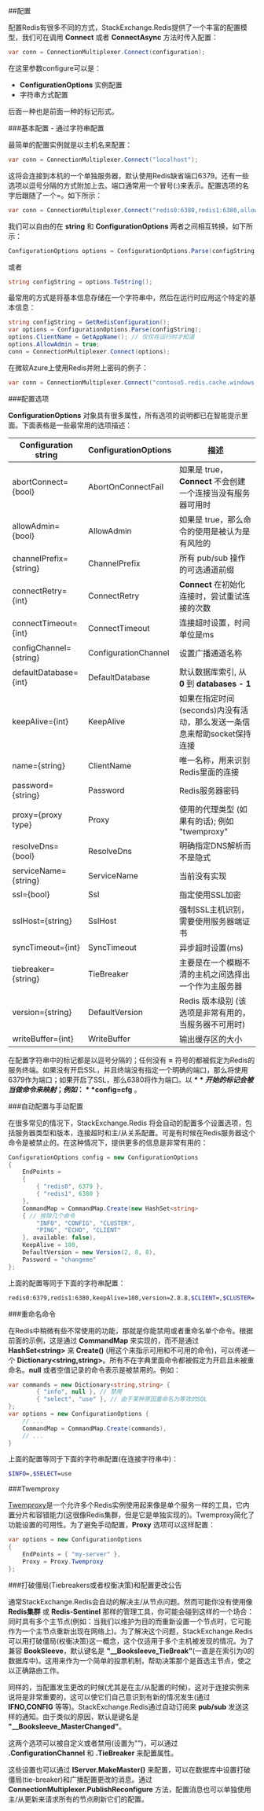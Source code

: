 ##配置

配置Redis有很多不同的方式，StackExchange.Redis提供了一个丰富的配置模型，我们可在调用 **Connect** 或者 **ConnectAsync** 方法时传入配置：

```csharp
var conn = ConnectionMultiplexer.Connect(configuration);
```

在这里参数configure可以是：

* **ConfigurationOptions** 实例配置
* 字符串方式配置

后面一种也是前面一种的标记形式。

###基本配置 - 通过字符串配置

最简单的配置实例就是以主机名来配置：

```csharp
var conn = ConnectionMultiplexer.Connect("localhost");
```

这将会连接到本机的一个单独服务器，默认使用Redis缺省端口6379。还有一些选项以逗号分隔的方式附加上去。端口通常用一个冒号(:)来表示。配置选项的名字后跟随了一个=。如下所示：

```csharp
var conn = ConnectionMultiplexer.Connect("redis0:6380,redis1:6380,allowAdmin=true");
```

我们可以自由的在 **string** 和 **ConfigurationOptions** 两者之间相互转换，如下所示：

```csharp
ConfigurationOptions options = ConfigurationOptions.Parse(configString);
```

或者

```csharp
string configString = options.ToString();
```

最常用的方式是将基本信息存储在一个字符串中，然后在运行时应用这个特定的基本信息：

```csharp
string configString = GetRedisConfiguration();
var options = ConfigurationOptions.Parse(configString);
options.ClientName = GetAppName(); // 仅仅在运行时才知道
options.AllowAdmin = true;
conn = ConnectionMultiplexer.Connect(options);
```

在微软Azure上使用Redis并附上密码的例子：

```csharp
var conn = ConnectionMultiplexer.Connect("contoso5.redis.cache.windows.net,ssl=true,password=...");
```

###配置选项

**ConfigurationOptions** 对象具有很多属性，所有选项的说明都已在智能提示里面。下面表格是一些最常用的选项描述：

| Configuration string          | ConfigurationOptions   | 描述                                                                            |
| ----------------------------  | ---------------------- | ------------------------------------------------------------------------------- |
| abortConnect={bool}           | AbortOnConnectFail     | 如果是 true，**Connect** 不会创建一个连接当没有服务器可用时                     |
| allowAdmin={bool}             | AllowAdmin             | 如果是 true，那么命令的使用是被认为是有风险的                                   |
| channelPrefix={string}        | ChannelPrefix          | 所有 pub/sub 操作的可选通道前缀                                                 |
| connectRetry={int}            | ConnectRetry           | **Connect** 在初始化连接时，尝试重试连接的次数                                  |
| connectTimeout={int}          | ConnectTimeout         | 连接超时设置，时间单位是ms                                                      |
| configChannel={string}        | ConfigurationChannel   | 设置广播通道名称                                                                |
| defaultDatabase={int}         | DefaultDatabase        | 默认数据库索引, 从 **0** 到 **databases - 1**                                   |
| keepAlive={int}               | KeepAlive              | 如果在指定时间(seconds)内没有活动，那么发送一条信息来帮助socket保持连接         |
| name={string}                 | ClientName             | 唯一名称，用来识别Redis里面的连接                                               |
| password={string}             | Password               | Redis服务器密码                                                                 |
| proxy={proxy type}            | Proxy                  | 使用的代理类型 (如果有的话); 例如 "twemproxy"                                   |
| resolveDns={bool}             | ResolveDns             | 明确指定DNS解析而不是隐式                                                       |
| serviceName={string}          | ServiceName            | 当前没有实现                                                                    |
| ssl={bool}                    | Ssl                    | 指定使用SSL加密                                                                 |
| sslHost={string}              | SslHost                | 强制SSL主机识别，需要使用服务器端证书                                           |
| syncTimeout={int}             | SyncTimeout            | 异步超时设置(ms)                                                                |
| tiebreaker={string}           | TieBreaker             | 主要是在一个模糊不清的主机之间选择出一个作为主服务器                            |
| version={string}              | DefaultVersion         | Redis 版本级别 (该选项是非常有用的，当服务器不可用时)                           |
| writeBuffer={int}             | WriteBuffer            | 输出缓存区的大小                                                                |



在配置字符串中的标记都是以逗号分隔的；任何没有 **=** 符号的都被假定为Redis的服务终端。如果没有开启SSL，并且终端没有指定一个明确的端口，那么将使用6379作为端口；如果开启了SSL，那么6380将作为端口。以 **$** 开始的标记会被当做命令来映射；例如：**$config=cfg** 。


###自动配置与手动配置

在很多常见的情况下，StackExchange.Redis 将会自动的配置多个设置选项，包括服务器类型和版本，连接超时和主/从关系配置。可是有时候在Redis服务器这个命令是被禁止的。在这种情况下，提供更多的信息是非常有用的：

```csharp
ConfigurationOptions config = new ConfigurationOptions
{
    EndPoints =
    {
        { "redis0", 6379 },
        { "redis1", 6380 }
    },
    CommandMap = CommandMap.Create(new HashSet<string>
    { // 排除几个命令
        "INFO", "CONFIG", "CLUSTER",
        "PING", "ECHO", "CLIENT"
    }, available: false),
    KeepAlive = 180,
    DefaultVersion = new Version(2, 8, 8),
    Password = "changeme"
};
```

上面的配置等同于下面的字符串配置：

```bash
redis0:6379,redis1:6380,keepAlive=180,version=2.8.8,$CLIENT=,$CLUSTER=,$CONFIG=,$ECHO=,$INFO=,$PING=
```


###重命名命令

在Redis中稍微有些不常使用的功能，那就是你能禁用或者重命名单个命令。根据前面的示例，这是通过 **CommandMap** 来实现的，而不是通过 **HashSet\<string\>** 来 **Create()** (用这个来指示可用和不可用的命令)，可以传递一个 **Dictionary\<string,string\>**。所有不在字典里面命令都被假定为开启且未被重命名。**null** 或者空值记录的命令表示是被禁用的。例如：

```csharp
var commands = new Dictionary<string,string> {
        { "info", null }, // 禁用
        { "select", "use" }, // 由于某种原因重命名为等效的SQL
};
var options = new ConfigurationOptions {
    // ...
    CommandMap = CommandMap.Create(commands),
    // ...
}
```

上面的配置等同于下面的字符串配置(在连接字符串中)：

```bash
$INFO=,$SELECT=use
```

###Twemproxy

[Twemproxy](https://github.com/twitter/twemproxy)是一个允许多个Redis实例使用起来像是单个服务一样的工具，它内置分片和容错能力(这很像Redis集群，但是它是单独实现的)。Twemproxy简化了功能设置的可用性。为了避免手动配置，**Proxy** 选项可以这样配置：

```csharp
var options = new ConfigurationOptions
{
    EndPoints = { "my-server" },
    Proxy = Proxy.Twemproxy
};
```

###打破僵局(Tiebreakers或者权衡决策)和配置更改公告

通常StackExchange.Redis会自动的解决主/从节点问题。然而可能你没有使用像 **Redis集群** 或 **Redis-Sentinel** 那样的管理工具，你可能会碰到这样的一个场合：同时具有多个主节点(例如：当我们以维护为目的而重新设置一个节点时，它可能作为一个主节点重新出现在网络上)。为了解决这个问题，StackExchange.Redis可以用打破僵局(权衡决策)这一概念，这个仅适用于多个主机被发现的情况。为了兼容 **BookSleeve**，默认键名是 **"__Booksleeve_TieBreak"**(一直是在索引为0的数据库中)。这用来作为一个简单的投票机制，帮助决策那个是首选主节点，使之以正确路由工作。

同样的，当配置发生更改的时候(尤其是在主/从配置的时候)，这对于连接实例来说将是非常重要的，这可以使它们自己意识到有新的情况发生(通过 **IFNO,CONFIG** 等等)。StackExchange.Redis通过自动订阅来 **pub/sub** 发送这样的通知。由于类似的原因，默认是键名是 **"__Booksleeve_MasterChanged"**。

这两个选项可以被自定义或者禁用(设置为"")，可以通过 **.ConfigurationChannel** 和 **.TieBreaker** 来配置属性。

这些设置也可以通过 **IServer.MakeMaster()** 来配置，可以在数据库中设置打破僵局(tie-breaker)和广播配置更改的消息。通过 **ConnectionMultiplexer.PublishReconfigure** 方法，配置消息也可以单独使用主/从更新来请求所有的节点刷新它们的配置。


